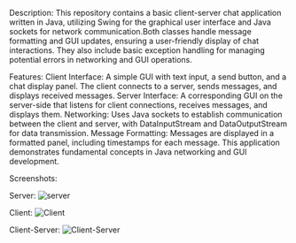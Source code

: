 Description:
This repository contains a basic client-server chat application written in Java, utilizing Swing for the graphical user interface and Java sockets for network communication.Both classes handle message formatting and GUI updates, ensuring a user-friendly display of chat interactions. They also include basic exception handling for managing potential errors in networking and GUI operations.

Features:
Client Interface: A simple GUI with text input, a send button, and a chat display panel. The client connects to a server, sends messages, and displays received messages.
Server Interface: A corresponding GUI on the server-side that listens for client connections, receives messages, and displays them.
Networking: Uses Java sockets to establish communication between the client and server, with DataInputStream and DataOutputStream for data transmission.
Message Formatting: Messages are displayed in a formatted panel, including timestamps for each message.
This application demonstrates fundamental concepts in Java networking and GUI development.

Screenshots:

Server:
![server](https://github.com/user-attachments/assets/1f8af1fb-d254-4b8f-b821-253cc2f6e800)

Client:
![Client](https://github.com/user-attachments/assets/5b43eb19-117d-4cd5-b28e-1b2cde730ef0)

Client-Server:
![Client-Server](https://github.com/user-attachments/assets/10d54bd3-1716-4d41-8bb3-8fb3a9f65c14)


